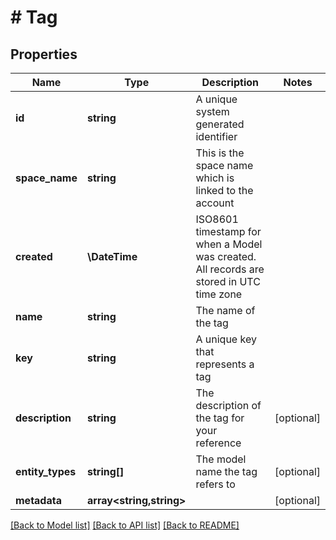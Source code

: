 # # Tag

## Properties

Name | Type | Description | Notes
------------ | ------------- | ------------- | -------------
**id** | **string** | A unique system generated identifier |
**space_name** | **string** | This is the space name which is linked to the account |
**created** | **\DateTime** | ISO8601 timestamp for when a Model was created. All records are stored in UTC time zone |
**name** | **string** | The name of the tag |
**key** | **string** | A unique key that represents a tag |
**description** | **string** | The description of the tag for your reference | [optional]
**entity_types** | **string[]** | The model name the tag refers to | [optional]
**metadata** | **array<string,string>** |  | [optional]

[[Back to Model list]](../../README.md#models) [[Back to API list]](../../README.md#endpoints) [[Back to README]](../../README.md)
